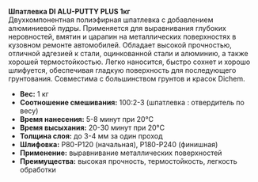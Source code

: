 **Шпатлевка DI ALU-PUTTY PLUS 1кг**  
Двухкомпонентная полиэфирная шпатлевка с добавлением алюминиевой пудры. Применяется для выравнивания глубоких неровностей, вмятин и царапин на металлических поверхностях в кузовном ремонте автомобилей. Обладает высокой прочностью, отличной адгезией к стали, оцинкованной стали и алюминию, а также хорошей термостойкостью. Легко наносится, быстро сохнет и хорошо шлифуется, обеспечивая гладкую поверхность для последующего грунтования. Совместима с большинством грунтов и красок Dichem.

- **Вес:** 1 кг  
- **Соотношение смешивания:** 100:2-3 (шпатлевка : отвердитель по весу)  
- **Время нанесения:** 5-8 минут при 20°C  
- **Время высыхания:** 20-30 минут при 20°C  
- **Толщина слоя:** до 3-4 мм за один проход  
- **Шлифовка:** P80-P120 (начальная), P180-P240 (финишная)  
- **Применение:** выравнивание металлических поверхностей  
- **Преимущества:** высокая прочность, термостойкость, легкость обработки  


